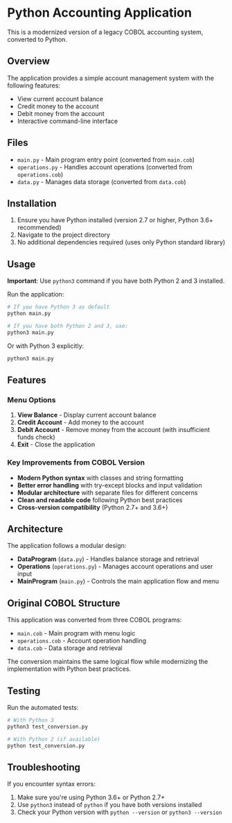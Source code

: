 # Python Accounting Application

This is a modernized version of a legacy COBOL accounting system, converted to Python.

## Overview

The application provides a simple account management system with the following features:
- View current account balance
- Credit money to the account
- Debit money from the account
- Interactive command-line interface

## Files

- `main.py` - Main program entry point (converted from `main.cob`)
- `operations.py` - Handles account operations (converted from `operations.cob`)
- `data.py` - Manages data storage (converted from `data.cob`)

## Installation

1. Ensure you have Python installed (version 2.7 or higher, Python 3.6+ recommended)
2. Navigate to the project directory
3. No additional dependencies required (uses only Python standard library)

## Usage

**Important**: Use `python3` command if you have both Python 2 and 3 installed.

Run the application:

```bash
# If you have Python 3 as default
python main.py

# If you have both Python 2 and 3, use:
python3 main.py
```

Or with Python 3 explicitly:

```bash
python3 main.py
```

## Features

### Menu Options

1. **View Balance** - Display current account balance
2. **Credit Account** - Add money to the account
3. **Debit Account** - Remove money from the account (with insufficient funds check)
4. **Exit** - Close the application

### Key Improvements from COBOL Version

- **Modern Python syntax** with classes and string formatting
- **Better error handling** with try-except blocks and input validation
- **Modular architecture** with separate files for different concerns
- **Clean and readable code** following Python best practices
- **Cross-version compatibility** (Python 2.7+ and 3.6+)

## Architecture

The application follows a modular design:

- **DataProgram** (`data.py`) - Handles balance storage and retrieval
- **Operations** (`operations.py`) - Manages account operations and user input
- **MainProgram** (`main.py`) - Controls the main application flow and menu

## Original COBOL Structure

This application was converted from three COBOL programs:
- `main.cob` - Main program with menu logic
- `operations.cob` - Account operation handling
- `data.cob` - Data storage and retrieval

The conversion maintains the same logical flow while modernizing the implementation with Python best practices.

## Testing

Run the automated tests:

```bash
# With Python 3
python3 test_conversion.py

# With Python 2 (if available)
python test_conversion.py
```

## Troubleshooting

If you encounter syntax errors:
1. Make sure you're using Python 3.6+ or Python 2.7+
2. Use `python3` instead of `python` if you have both versions installed
3. Check your Python version with `python --version` or `python3 --version`
